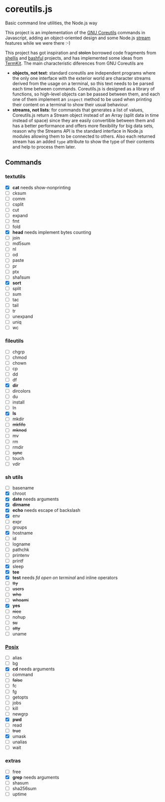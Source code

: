 coreutils.js
============
Basic command line utilities, the Node.js way

This project is an implementation of the
[GNU Coreutils](http://www.gnu.org/software/coreutils) commands in Javascript,
adding an object-oriented design and some Node.js
[stream](http://nodejs.org/api/stream.html) features while we were there :-)


This project has got inspiration and ~~stolen~~ borrowed code fragments from
[shelljs](https://github.com/arturadib/shelljs) and
[bashful](https://github.com/substack/bashful) projects, and has implemented
some ideas from [TermKit](http://acko.net/blog/on-termkit). The main
characteristic diferences from GNU Coreutils are

* **objects, not text**: standard coreutils are independent programs where the
only one interface with the exterior world are character streams derived from
the usage on a terminal, so this text needs to be parsed each time between
commands. Coreutils.js is designed as a library of functions, so high-level
objects can be passed between them, and each one of them implement an `inspect`
method to be used when printing their content on a terminal to show their usual
behaviour.
* **streams, not lists**: for commands that generates a list of values,
Coreutils.js return a Stream object instead of an Array (split data in time
instead of space) since they are easily convertible between them and has a
better performance and offers more flexibility for big data sets, reason why the
Streams API is the standard interface in Node.js modules allowing them to be
connected to others. Also each returned stream has an added `type` attribute to
show the type of their contents and help to process them later.

Commands
--------

### textutils
- [x] **cat** needs show-nonprinting
- [ ] cksum
- [ ] comm
- [ ] csplit
- [ ] cut
- [ ] expand
- [ ] fmt
- [ ] fold
- [x] **head** needs implement bytes counting
- [ ] join
- [ ] md5sum
- [ ] nl
- [ ] od
- [ ] paste
- [ ] pr
- [ ] ptx
- [ ] sha1sum
- [x] **sort**
- [ ] split
- [ ] sum
- [ ] tac
- [ ] tail
- [ ] tr
- [ ] unexpand
- [ ] uniq
- [ ] wc

### fileutils
- [ ] chgrp
- [ ] chmod
- [ ] chown
- [ ] cp
- [ ] dd
- [ ] df
- [x] **dir**
- [ ] dircolors
- [ ] du
- [ ] install
- [ ] ln
- [x] **ls**
- [ ] mkdir
- [ ] ~~mkfifo~~
- [ ] ~~mknod~~
- [ ] mv
- [ ] rm
- [ ] rmdir
- [ ] ~~sync~~
- [ ] touch
- [ ] vdir

### sh utils
- [ ] basename
- [x] chroot
- [x] **date** needs arguments
- [x] **dirname**
- [x] **echo** needs escape of backslash
- [x] env
- [ ] expr
- [ ] groups
- [x] hostname
- [ ] id
- [ ] logname
- [ ] pathchk
- [ ] printenv
- [ ] printf
- [x] sleep
- [x] **tee**
- [x] **test** needs *fd open on terminal* and inline operators
- [ ] ~~tty~~
- [ ] ~~users~~
- [ ] ~~who~~
- [ ] ~~whoami~~
- [x] **yes**
- [ ] ~~nice~~
- [ ] nohup
- [ ] ~~su~~
- [ ] ~~stty~~
- [ ] uname

### [Posix](http://pubs.opengroup.org/onlinepubs/009604599/utilities/xcu_chap02.html#tag_02_09_01_01)
- [ ] alias
- [ ] bg
- [x] **cd** needs arguments
- [ ] command
- [ ] ~~false~~
- [ ] fc
- [ ] fg
- [ ] getopts
- [ ] jobs
- [ ] kill
- [ ] newgrp
- [x] **pwd**
- [ ] read
- [ ] ~~true~~
- [x] umask
- [ ] unalias
- [ ] wait

### extras
- [ ] free
- [x] **grep** needs arguments
- [ ] shasum
- [ ] sha256sum
- [ ] uptime
